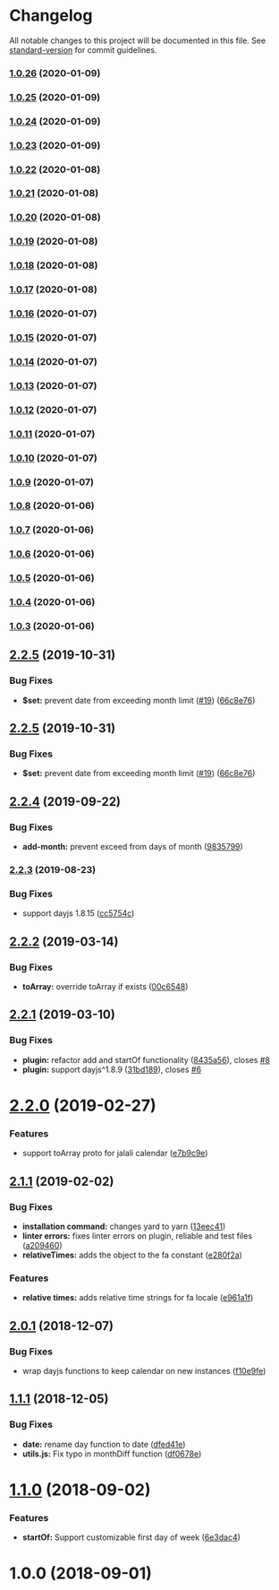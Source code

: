 # Changelog

All notable changes to this project will be documented in this file. See [standard-version](https://github.com/conventional-changelog/standard-version) for commit guidelines.

### [1.0.26](https://github.com/YumcoderCom/antd-dayjs-jalali/compare/v1.0.25...v1.0.26) (2020-01-09)

### [1.0.25](https://github.com/YumcoderCom/antd-dayjs-jalali/compare/v1.0.24...v1.0.25) (2020-01-09)

### [1.0.24](https://github.com/YumcoderCom/antd-dayjs-jalali/compare/v1.0.23...v1.0.24) (2020-01-09)

### [1.0.23](https://github.com/YumcoderCom/antd-dayjs-jalali/compare/v1.0.22...v1.0.23) (2020-01-09)

### [1.0.22](https://github.com/YumcoderCom/antd-dayjs-jalali/compare/v1.0.21...v1.0.22) (2020-01-08)

### [1.0.21](https://github.com/YumcoderCom/antd-dayjs-jalali/compare/v1.0.20...v1.0.21) (2020-01-08)

### [1.0.20](https://github.com/YumcoderCom/antd-dayjs-jalali/compare/v1.0.19...v1.0.20) (2020-01-08)

### [1.0.19](https://github.com/YumcoderCom/antd-dayjs-jalali/compare/v1.0.18...v1.0.19) (2020-01-08)

### [1.0.18](https://github.com/YumcoderCom/antd-dayjs-jalali/compare/v1.0.17...v1.0.18) (2020-01-08)

### [1.0.17](https://github.com/YumcoderCom/antd-dayjs-jalali/compare/v1.0.16...v1.0.17) (2020-01-08)

### [1.0.16](https://github.com/YumcoderCom/antd-dayjs-jalali/compare/v1.0.15...v1.0.16) (2020-01-07)

### [1.0.15](https://github.com/YumcoderCom/antd-dayjs-jalali/compare/v1.0.14...v1.0.15) (2020-01-07)

### [1.0.14](https://github.com/YumcoderCom/antd-dayjs-jalali/compare/v1.0.13...v1.0.14) (2020-01-07)

### [1.0.13](https://github.com/YumcoderCom/antd-dayjs-jalali/compare/v1.0.12...v1.0.13) (2020-01-07)

### [1.0.12](https://github.com/YumcoderCom/antd-dayjs-jalali/compare/v1.0.11...v1.0.12) (2020-01-07)

### [1.0.11](https://github.com/YumcoderCom/antd-dayjs-jalali/compare/v1.0.10...v1.0.11) (2020-01-07)

### [1.0.10](https://github.com/YumcoderCom/antd-dayjs-jalali/compare/v1.0.9...v1.0.10) (2020-01-07)

### [1.0.9](https://github.com/YumcoderCom/antd-dayjs-jalali/compare/v1.0.8...v1.0.9) (2020-01-07)

### [1.0.8](https://github.com/YumcoderCom/antd-dayjs-jalali/compare/v1.0.7...v1.0.8) (2020-01-06)

### [1.0.7](https://github.com/YumcoderCom/antd-dayjs-jalali/compare/v1.0.6...v1.0.7) (2020-01-06)

### [1.0.6](https://github.com/YumcoderCom/antd-dayjs-jalali/compare/v1.0.5...v1.0.6) (2020-01-06)

### [1.0.5](https://github.com/YumcoderCom/antd-dayjs-jalali/compare/v1.0.4...v1.0.5) (2020-01-06)

### [1.0.4](https://github.com/YumcoderCom/antd-dayjs-jalali/compare/v1.0.3...v1.0.4) (2020-01-06)

### [1.0.3](https://github.com/YumcoderCom/antd-dayjs-jalali/compare/v2.2.5...v1.0.3) (2020-01-06)

## [2.2.5](https://github.com/alibaba-aero/jalaliday/compare/v2.2.4...v2.2.5) (2019-10-31)


### Bug Fixes

* **$set:** prevent date from exceeding month limit ([#19](https://github.com/alibaba-aero/jalaliday/issues/19)) ([66c8e76](https://github.com/alibaba-aero/jalaliday/commit/66c8e76))



## [2.2.5](https://github.com/alibaba-aero/jalaliday/compare/v2.2.4...v2.2.5) (2019-10-31)


### Bug Fixes

* **$set:** prevent date from exceeding month limit ([#19](https://github.com/alibaba-aero/jalaliday/issues/19)) ([66c8e76](https://github.com/alibaba-aero/jalaliday/commit/66c8e76))



## [2.2.4](https://github.com/alibaba-aero/jalaliday/compare/v2.2.3...v2.2.4) (2019-09-22)


### Bug Fixes

* **add-month:** prevent exceed from days of month ([9835799](https://github.com/alibaba-aero/jalaliday/commit/9835799))

### [2.2.3](https://github.com/alibaba-aero/jalaliday/compare/v2.2.2...v2.2.3) (2019-08-23)


### Bug Fixes

* support dayjs 1.8.15 ([cc5754c](https://github.com/alibaba-aero/jalaliday/commit/cc5754c))

## [2.2.2](https://github.com/alibaba-aero/jalaliday/compare/v2.2.1...v2.2.2) (2019-03-14)


### Bug Fixes

* **toArray:** override toArray if exists ([00c6548](https://github.com/alibaba-aero/jalaliday/commit/00c6548))



## [2.2.1](https://github.com/alibaba-aero/jalaliday/compare/v2.2.0...v2.2.1) (2019-03-10)


### Bug Fixes

* **plugin:** refactor add and startOf functionality ([8435a56](https://github.com/alibaba-aero/jalaliday/commit/8435a56)), closes [#8](https://github.com/alibaba-aero/jalaliday/issues/8)
* **plugin:** support dayjs^1.8.9 ([31bd189](https://github.com/alibaba-aero/jalaliday/commit/31bd189)), closes [#6](https://github.com/alibaba-aero/jalaliday/issues/6)



<a name="2.2.0"></a>
# [2.2.0](https://github.com/alibaba-aero/jalaliday/compare/v2.1.1...v2.2.0) (2019-02-27)


### Features

* support toArray proto for jalali calendar ([e7b9c9e](https://github.com/alibaba-aero/jalaliday/commit/e7b9c9e))



<a name="2.1.1"></a>
## [2.1.1](https://github.com/alibaba-aero/jalaliday/compare/v2.0.1...v2.1.1) (2019-02-02)


### Bug Fixes

* **installation command:** changes yard to yarn ([13eec41](https://github.com/alibaba-aero/jalaliday/commit/13eec41))
* **linter errors:** fixes linter errors on plugin, reliable and test files ([a209460](https://github.com/alibaba-aero/jalaliday/commit/a209460))
* **relativeTimes:** adds the object to the fa constant ([e280f2a](https://github.com/alibaba-aero/jalaliday/commit/e280f2a))


### Features

* **relative times:** adds relative time strings for fa locale ([e961a1f](https://github.com/alibaba-aero/jalaliday/commit/e961a1f))



<a name="2.0.1"></a>
## [2.0.1](https://github.com/alibaba-aero/jalaliday/compare/v2.0.0...v2.0.1) (2018-12-07)


### Bug Fixes

* wrap dayjs functions to keep calendar on new instances ([f10e9fe](https://github.com/alibaba-aero/jalaliday/commit/f10e9fe))



<a name="1.1.1"></a>
## [1.1.1](https://github.com/alibaba-aero/jalaliday/compare/v1.1.0...v1.1.1) (2018-12-05)


### Bug Fixes

* **date:** rename day function to date ([dfed41e](https://github.com/alibaba-aero/jalaliday/commit/dfed41e))
* **utils.js:** Fix typo in monthDiff function ([df0678e](https://github.com/alibaba-aero/jalaliday/commit/df0678e))



<a name="1.1.0"></a>
# [1.1.0](https://github.com/alibaba-aero/jalaliday/compare/v1.0.0...v1.1.0) (2018-09-02)


### Features

* **startOf:** Support customizable first day of week ([6e3dac4](https://github.com/alibaba-aero/jalaliday/commit/6e3dac4))



<a name="1.0.0"></a>
# 1.0.0 (2018-09-01)
